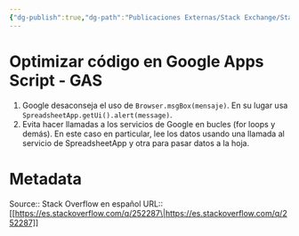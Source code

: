 ```yaml
---
{"dg-publish":true,"dg-path":"Publicaciones Externas/Stack Exchange/Stack Overflow en español/es.stackoverflow.com-252287.md","permalink":"/publicaciones-externas/stack-exchange/stack-overflow-en-espanol/es-stackoverflow-com-252287/","title":"Optimizar código en Google Apps Script - GAS","hide":true,"noteIcon":"default","created":"2024-04-03T12:49:10.759-06:00","updated":"2024-04-05T16:43:55.137-06:00"}
---
```


# Optimizar código en Google Apps Script - GAS

1. Google desaconseja el uso de `Browser.msgBox(mensaje)`. En su lugar usa `SpreadsheetApp.getUi().alert(message)`.
2. Evita hacer llamadas a los servicios de Google en bucles (for loops y demás). En este caso en particular, lee los datos usando una llamada al servicio de SpreadsheetApp y otra para pasar datos a la hoja.


# Metadata
Source:: Stack Overflow en español
URL:: [[https://es.stackoverflow.com/q/252287\|https://es.stackoverflow.com/q/252287]]


